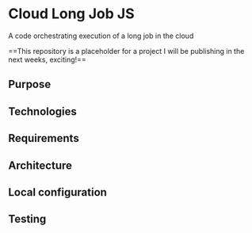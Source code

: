 # Cloud Long Job JS

A code orchestrating execution of a long job in the cloud

==This repository is a placeholder for a project I will be publishing in the next weeks, exciting!==

## Purpose



## Technologies



## Requirements



## Architecture



## Local configuration



## Testing


